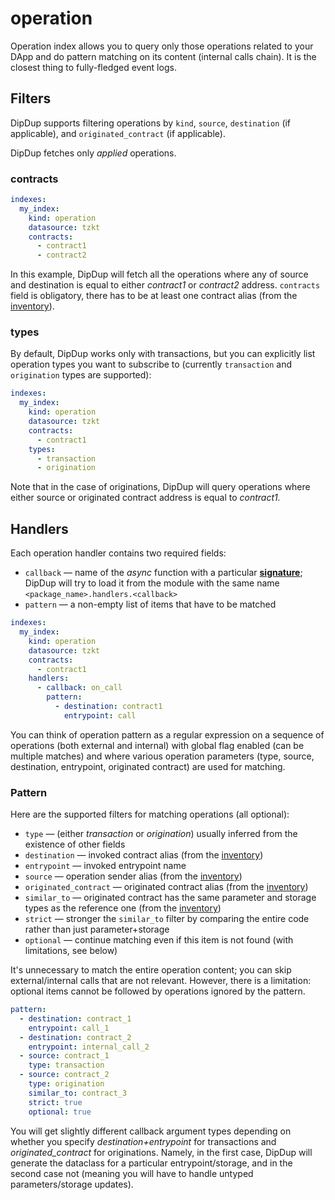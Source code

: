 # operation

Operation index allows you to query only those operations related to your DApp and do pattern matching on its content (internal calls chain). It is the closest thing to fully-fledged event logs.

## Filters

DipDup supports filtering operations by `kind`, `source`, `destination` (if applicable), and `originated_contract` (if applicable).

DipDup fetches only _applied_ operations.

### contracts

```yaml
indexes:
  my_index:
    kind: operation
    datasource: tzkt
    contracts:
      - contract1
      - contract2
```

In this example, DipDup will fetch all the operations where any of source and destination is equal to either _contract1_ or _contract2_ address. `contracts` field is obligatory, there has to be at least one contract alias (from the [inventory](../contracts.md)).

### types

By default, DipDup works only with transactions, but you can explicitly list operation types you want to subscribe to (currently `transaction` and `origination` types are supported):

```yaml
indexes:
  my_index:
    kind: operation
    datasource: tzkt
    contracts:
      - contract1
    types:
      - transaction
      - origination
```

Note that in the case of originations, DipDup will query operations where either source or originated contract address is equal to _contract1._

## Handlers

Each operation handler contains two required fields:

* `callback` —  name of the _async_ function with a particular [**signature**](../../cli/init.md#handlers); DipDup will try to load it from the module with the same name `<package_name>.handlers.<callback>`
* `pattern` — a non-empty list of items that have to be matched

```yaml
indexes:
  my_index:
    kind: operation
    datasource: tzkt
    contracts:
      - contract1
    handlers:
      - callback: on_call
        pattern:
          - destination: contract1
            entrypoint: call        
```

You can think of operation pattern as a regular expression on a sequence of operations (both external and internal) with global flag enabled (can be multiple matches) and where various operation parameters (type, source, destination, entrypoint, originated contract) are used for matching.

### Pattern

Here are the supported filters for matching operations (all optional):

* `type` — (either _transaction_ or _origination_) usually inferred from the existence of other fields
* `destination` — invoked contract alias (from the [inventory](../contracts.md))
* `entrypoint` — invoked entrypoint name
* `source` — operation sender alias (from the [inventory](../contracts.md))
* `originated_contract` — originated contract alias (from the [inventory](../contracts.md))
* `similar_to` — originated contract has the same parameter and storage types as the reference one (from the [inventory](../contracts.md))
* `strict` — stronger the `similar_to` filter by comparing the entire code rather than just parameter+storage
* `optional` — continue matching even if this item is not found (with limitations, see below)

It's unnecessary to match the entire operation content; you can skip external/internal calls that are not relevant. However, there is a limitation: optional items cannot be followed by operations ignored by the pattern.

```yaml
pattern:
  - destination: contract_1
    entrypoint: call_1
  - destination: contract_2
    entrypoint: internal_call_2
  - source: contract_1
    type: transaction
  - source: contract_2
    type: origination
    similar_to: contract_3
    strict: true
    optional: true
```

You will get slightly different callback argument types depending on whether you specify _destination+entrypoint_ for transactions and _originated\_contract_ for originations. Namely, in the first case, DipDup will generate the dataclass for a particular entrypoint/storage, and in the second case not (meaning you will have to handle untyped parameters/storage updates).
